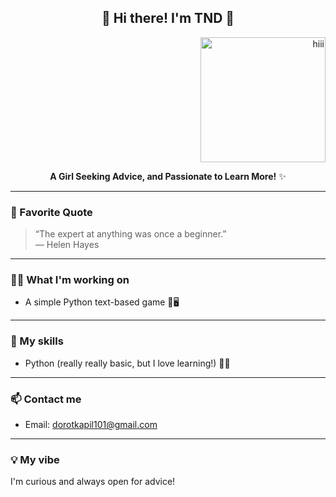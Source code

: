 <div align="center">
  
  ## 🌸 Hi there! I'm TND 🌸
    
  <p align="right">
    <img src="https://ih1.redbubble.net/image.4526127121.1708/st,small,845x845-pad,1000x1000,f8f8f8.u1.jpg" alt="hiii" width="200"/>
  </p>
    
  **A Girl Seeking Advice, and Passionate to Learn More!** ✨

</div>

---
  
### 🌱 Favorite Quote
  
> “The expert at anything was once a beginner.”  
— Helen Hayes
  
---
  
### 👩‍💻 What I'm working on
- A simple Python text-based game 🎲🖥️
  
---
  
### 🧰 My skills
- Python (really really basic, but I love learning!) 🐍💕
  
---
  
### 📫 Contact me
- Email: dorotkapil101@gmail.com
  
---
  
### 💡 My vibe
  
I'm curious and always open for advice! 

